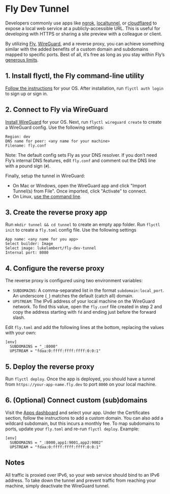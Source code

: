 # Fly Dev Tunnel

Developers commonly use apps like [ngrok](https://ngrok.com), [localtunnel](https://localtunnel.github.io/www/), or [cloudflared](https://github.com/cloudflare/cloudflared) to expose a local web service at a publicly-accessible URL. This is useful  for developing with HTTPS or sharing a site preview with a colleague or client.

By utilizing [Fly](https://fly.io), [WireGuard](https://www.wireguard.com), and a reverse proxy, you can achieve something similar with the added benefits of a custom domain and subdomains mapped to specific ports. Best of all, it’s free as long as you stay within Fly’s [generous limits](https://fly.io/docs/about/pricing/).

## 1. Install flyctl, the Fly command-line utility

[Follow the instructions](https://fly.io/docs/flyctl/installing/) for your OS. After installation, run `flyctl auth login` to sign up or sign in.

## 2. Connect to Fly via WireGuard

[Install WireGuard](https://www.wireguard.com/install/) for your OS. Next, run `flyctl wireguard create` to create a WireGuard config. Use the following settings:

```
Region: dev
DNS name for peer: <any name for your machine>
Filename: fly.conf
```

Note: The default config sets Fly as your DNS resolver. If you don’t need Fly’s internal DNS features, edit `fly.conf` and comment out the DNS line with a pound sign (`#`).

Finally, setup the tunnel in WireGuard:
- On Mac or Windows, open the WireGuard app and click "Import Tunnel(s) from File". Once imported, click "Activate" to connect.
- On Linux, [use the command line](https://fly.io/docs/reference/wireguard/).

## 3. Create the reverse proxy app

Run `mkdir tunnel && cd tunnel` to create an empty app folder. Run `flyctl init` to create a `fly.toml` config file. Use the following settings

```
App name: <any name for you app>
Select builder: Image
Select image: lukelambert/fly-dev-tunnel
Internal port: 8080
```

## 4. Configure the reverse proxy

The reverse proxy is configured using two environment variables:

- `SUBDOMAINS`: A comma-separated list in the format `subdomain:local_port`. An underscore (`_`) matches the default (catch all) domain.
- `UPSTREAM`: The IPv6 address of your local machine on the WireGuard network. To find this value, open the `fly.conf` file created in step 2 and copy the address starting with `fd` and ending just before the forward slash.

Edit `fly.toml` and add the following lines at the bottom, replacing the values with your own:

```
[env]
  SUBDOMAINS = "_:8000"
  UPSTREAM = "fdaa:0:ffff:ffff:ffff:0:0:1"
```

## 5. Deploy the reverse proxy

Run `flyctl deploy`. Once the app is deployed, you should have a tunnel from `https://your-app-name.fly.dev` to port `8000` on your local machine.


## 6. (Optional) Connect custom (sub)domains

Visit the [Apps dashboard](https://fly.io/apps/) and select your app. Under the Certificates section, follow the instructions to add a custom domain. You can also add a wildcard subdomain, but this incurs a monthly fee. To map subdomains to ports, update your `fly.toml` and re-run `flyctl deploy`. Example:

```
[env]
  SUBDOMAINS = "_:8000,app1:9001,app2:9002"
  UPSTREAM = "fdaa:0:ffff:ffff:ffff:0:0:1"
```

## Notes

All traffic is proxied over IPv6, so your web service should bind to an IPv6 address. To take down the tunnel and prevent traffic from reaching your machine, simply deactivate the WireGuard tunnel.
